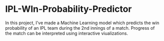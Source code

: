 # IPL-WIn-Probability-Predictor
In this project, I've made a Machine Learning model which predicts the win probability of an IPL team during the 2nd innings of a match.
Progress of the match can be interpreted using interactive viualizations.

